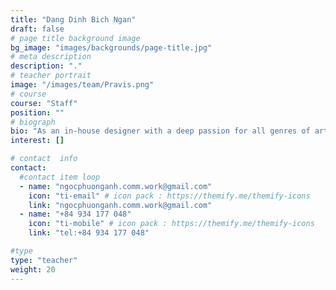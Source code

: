 ```yaml
---
title: "Dang Dinh Bich Ngan"
draft: false
# page title background image
bg_image: "images/backgrounds/page-title.jpg"
# meta description
description: "."
# teacher portrait
image: "/images/team/Pravis.png"
# course
course: "Staff"
position: ""
# biograph
bio: "As an in-house designer with a deep passion for all genres of art, Ngan is dedicated to exploring and integrating research across educational themes, 2D and 3D design, and environmental topics. With a background in Urban Arts or Fine Art in Architecture, she skillfully apply in a wide range of artistic techniques, from painting to sculpture and digital modeling. Her work is driven by a commitment to creativity, innovation, and sustainability, ensuring that every project reflects a thoughtful and impactful approach. Additionally, she is also experienced in planning and guiding teams, fostering a collaborative and dynamic environment to achieve shared goals."
interest: []

# contact  info
contact:
  #contact item loop
  - name: "ngocphuonganh.comm.work@gmail.com"
    icon: "ti-email" # icon pack : https://themify.me/themify-icons
    link: "ngocphuonganh.comm.work@gmail.com"
  - name: "+84 934 177 048"
    icon: "ti-mobile" # icon pack : https://themify.me/themify-icons
    link: "tel:+84 934 177 048"

#type
type: "teacher"
weight: 20
---
```

